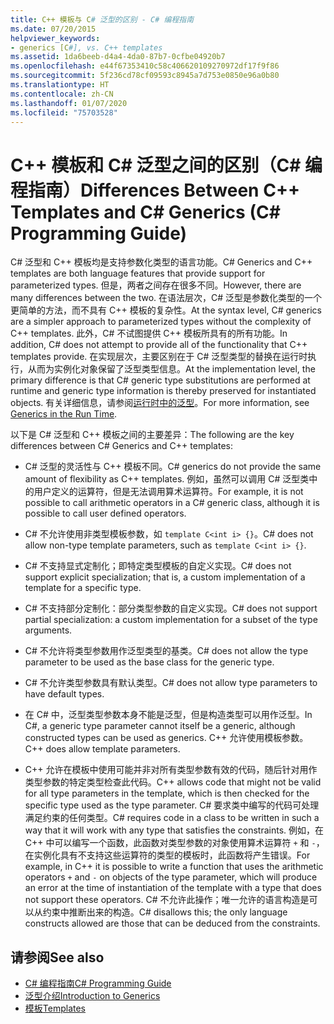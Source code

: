 ```yaml
---
title: C++ 模板与 C# 泛型的区别 - C# 编程指南
ms.date: 07/20/2015
helpviewer_keywords:
- generics [C#], vs. C++ templates
ms.assetid: 1da6beeb-d4a4-4da0-87b7-0cfbe04920b7
ms.openlocfilehash: e44f67353410c58c406620109270972df17f9f86
ms.sourcegitcommit: 5f236cd78cf09593c8945a7d753e0850e96a0b80
ms.translationtype: HT
ms.contentlocale: zh-CN
ms.lasthandoff: 01/07/2020
ms.locfileid: "75703528"
---
```

# <a name="differences-between-c-templates-and-c-generics-c-programming-guide"></a><span data-ttu-id="f5100-102">C++ 模板和 C# 泛型之间的区别（C# 编程指南）</span><span class="sxs-lookup"><span data-stu-id="f5100-102">Differences Between C++ Templates and C# Generics (C# Programming Guide)</span></span>
<span data-ttu-id="f5100-103">C# 泛型和 C++ 模板均是支持参数化类型的语言功能。</span><span class="sxs-lookup"><span data-stu-id="f5100-103">C# Generics and C++ templates are both language features that provide support for parameterized types.</span></span> <span data-ttu-id="f5100-104">但是，两者之间存在很多不同。</span><span class="sxs-lookup"><span data-stu-id="f5100-104">However, there are many differences between the two.</span></span> <span data-ttu-id="f5100-105">在语法层次，C# 泛型是参数化类型的一个更简单的方法，而不具有 C++ 模板的复杂性。</span><span class="sxs-lookup"><span data-stu-id="f5100-105">At the syntax level, C# generics are a simpler approach to parameterized types without the complexity of C++ templates.</span></span> <span data-ttu-id="f5100-106">此外，C# 不试图提供  C++ 模板所具有的所有功能。</span><span class="sxs-lookup"><span data-stu-id="f5100-106">In addition, C# does not attempt to provide all of the functionality that C++ templates provide.</span></span> <span data-ttu-id="f5100-107">在实现层次，主要区别在于 C# 泛型类型的替换在运行时执行，从而为实例化对象保留了泛型类型信息。</span><span class="sxs-lookup"><span data-stu-id="f5100-107">At the implementation level, the primary difference is that C# generic type substitutions are performed at runtime and generic type information is thereby preserved for instantiated objects.</span></span> <span data-ttu-id="f5100-108">有关详细信息，请参阅[运行时中的泛型](./generics-in-the-run-time.md)。</span><span class="sxs-lookup"><span data-stu-id="f5100-108">For more information, see [Generics in the Run Time](./generics-in-the-run-time.md).</span></span>  
  
 <span data-ttu-id="f5100-109">以下是 C# 泛型和 C++ 模板之间的主要差异：</span><span class="sxs-lookup"><span data-stu-id="f5100-109">The following are the key differences between C# Generics and C++ templates:</span></span>  
  
- <span data-ttu-id="f5100-110">C# 泛型的灵活性与 C++ 模板不同。</span><span class="sxs-lookup"><span data-stu-id="f5100-110">C# generics do not provide the same amount of flexibility as C++ templates.</span></span> <span data-ttu-id="f5100-111">例如，虽然可以调用 C# 泛型类中的用户定义的运算符，但是无法调用算术运算符。</span><span class="sxs-lookup"><span data-stu-id="f5100-111">For example, it is not possible to call arithmetic operators in a C# generic class, although it is possible to call user defined operators.</span></span>  
  
- <span data-ttu-id="f5100-112">C# 不允许使用非类型模板参数，如 `template C<int i> {}`。</span><span class="sxs-lookup"><span data-stu-id="f5100-112">C# does not allow non-type template parameters, such as `template C<int i> {}`.</span></span>  
  
- <span data-ttu-id="f5100-113">C# 不支持显式定制化；即特定类型模板的自定义实现。</span><span class="sxs-lookup"><span data-stu-id="f5100-113">C# does not support explicit specialization; that is, a custom implementation of a template for a specific type.</span></span>  
  
- <span data-ttu-id="f5100-114">C# 不支持部分定制化：部分类型参数的自定义实现。</span><span class="sxs-lookup"><span data-stu-id="f5100-114">C# does not support partial specialization: a custom implementation for a subset of the type arguments.</span></span>  
  
- <span data-ttu-id="f5100-115">C# 不允许将类型参数用作泛型类型的基类。</span><span class="sxs-lookup"><span data-stu-id="f5100-115">C# does not allow the type parameter to be used as the base class for the generic type.</span></span>  
  
- <span data-ttu-id="f5100-116">C# 不允许类型参数具有默认类型。</span><span class="sxs-lookup"><span data-stu-id="f5100-116">C# does not allow type parameters to have default types.</span></span>  
  
- <span data-ttu-id="f5100-117">在 C# 中，泛型类型参数本身不能是泛型，但是构造类型可以用作泛型。</span><span class="sxs-lookup"><span data-stu-id="f5100-117">In C#, a generic type parameter cannot itself be a generic, although constructed types can be used as generics.</span></span> <span data-ttu-id="f5100-118">C++ 允许使用模板参数。</span><span class="sxs-lookup"><span data-stu-id="f5100-118">C++ does allow template parameters.</span></span>  
  
- <span data-ttu-id="f5100-119">C++ 允许在模板中使用可能并非对所有类型参数有效的代码，随后针对用作类型参数的特定类型检查此代码。</span><span class="sxs-lookup"><span data-stu-id="f5100-119">C++ allows code that might not be valid for all type parameters in the template, which is then checked for the specific type used as the type parameter.</span></span> <span data-ttu-id="f5100-120">C# 要求类中编写的代码可处理满足约束的任何类型。</span><span class="sxs-lookup"><span data-stu-id="f5100-120">C# requires code in a class to be written in such a way that it will work with any type that satisfies the constraints.</span></span> <span data-ttu-id="f5100-121">例如，在 C++ 中可以编写一个函数，此函数对类型参数的对象使用算术运算符 `+` 和 `-`，在实例化具有不支持这些运算符的类型的模板时，此函数将产生错误。</span><span class="sxs-lookup"><span data-stu-id="f5100-121">For example, in C++ it is possible to write a function that uses the arithmetic operators `+` and `-` on objects of the type parameter, which will produce an error at the time of instantiation of the template with a type that does not support these operators.</span></span> <span data-ttu-id="f5100-122">C# 不允许此操作；唯一允许的语言构造是可以从约束中推断出来的构造。</span><span class="sxs-lookup"><span data-stu-id="f5100-122">C# disallows this; the only language constructs allowed are those that can be deduced from the constraints.</span></span>  
  
## <a name="see-also"></a><span data-ttu-id="f5100-123">请参阅</span><span class="sxs-lookup"><span data-stu-id="f5100-123">See also</span></span>

- [<span data-ttu-id="f5100-124">C# 编程指南</span><span class="sxs-lookup"><span data-stu-id="f5100-124">C# Programming Guide</span></span>](../index.md)
- [<span data-ttu-id="f5100-125">泛型介绍</span><span class="sxs-lookup"><span data-stu-id="f5100-125">Introduction to Generics</span></span>](./index.md)
- [<span data-ttu-id="f5100-126">模板</span><span class="sxs-lookup"><span data-stu-id="f5100-126">Templates</span></span>](/cpp/cpp/templates-cpp)

